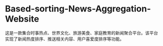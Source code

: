 # Based-sorting-News-Aggregation-Website
这是一款集合时事热点、世界文化、旅游美食、家庭教育的新闻聚合平台。该平台实现了新闻热度排序、推送相关内容、用户喜爱度排序等功能。
